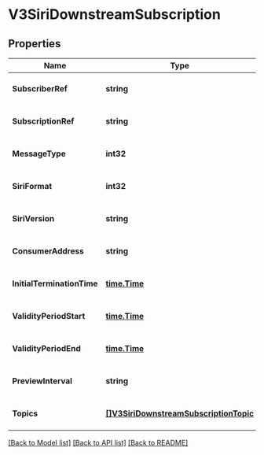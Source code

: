 # V3SiriDownstreamSubscription

## Properties
Name | Type | Description | Notes
------------ | ------------- | ------------- | -------------
**SubscriberRef** | **string** |  | [optional] [default to null]
**SubscriptionRef** | **string** |  | [optional] [default to null]
**MessageType** | **int32** |  | [optional] [default to null]
**SiriFormat** | **int32** |  | [optional] [default to null]
**SiriVersion** | **string** |  | [optional] [default to null]
**ConsumerAddress** | **string** |  | [optional] [default to null]
**InitialTerminationTime** | [**time.Time**](time.Time.md) |  | [optional] [default to null]
**ValidityPeriodStart** | [**time.Time**](time.Time.md) |  | [optional] [default to null]
**ValidityPeriodEnd** | [**time.Time**](time.Time.md) |  | [optional] [default to null]
**PreviewInterval** | **string** |  | [optional] [default to null]
**Topics** | [**[]V3SiriDownstreamSubscriptionTopic**](V3.SiriDownstreamSubscriptionTopic.md) |  | [optional] [default to null]

[[Back to Model list]](../README.md#documentation-for-models) [[Back to API list]](../README.md#documentation-for-api-endpoints) [[Back to README]](../README.md)

